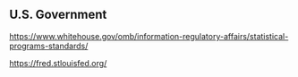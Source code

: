 ## U.S. Government 

https://www.whitehouse.gov/omb/information-regulatory-affairs/statistical-programs-standards/

https://fred.stlouisfed.org/
